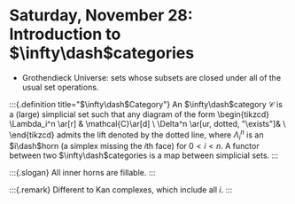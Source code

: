# Saturday, November 28: Introduction to $\infty\dash$categories


- Grothendieck Universe: sets whose subsets are closed under all of the usual set operations.


:::{.definition title="$\infty\dash$Category"}
An $\infty\dash$category $\mathcal{C}$ is a (large) simplicial set such that any diagram of the form
\begin{tikzcd}
\Lambda_i^n \ar[r] & \mathcal{C}\ar[d] \\
 \Delta^n \ar[ur, dotted, "\exists"]&  \\
\end{tikzcd}
admits the lift denoted by the dotted line, where $\Lambda_i^n$ is an $i\dash$horn (a simplex missing the $i$th face) for $0 < i < n$.
A functor between two $\infty\dash$categories is a map between simplicial sets.
:::

:::{.slogan}
All inner horns are fillable.
:::

:::{.remark}
Different to Kan complexes, which include all $i$.
:::

